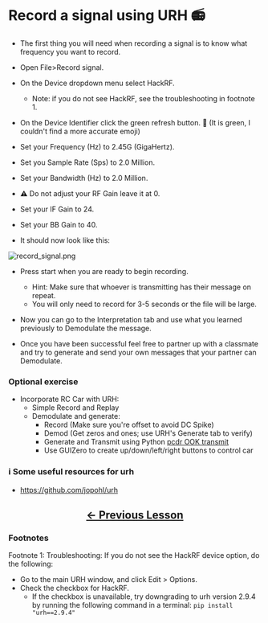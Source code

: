 # Record a signal using URH 📻

- The first thing you will need when recording a signal is to know what frequency you want to record.

- Open File>Record signal.

- On the Device dropdown menu select HackRF.
  -  Note: if you do not see HackRF, see the troubleshooting in footnote 1.

- On the Device Identifier click the green refresh button. 🔄 (It is green, I couldn't find a more accurate emoji)

- Set your Frequency (Hz) to 2.45G (GigaHertz).

- Set you Sample Rate (Sps) to 2.0 Million.

- Set your Bandwidth (Hz) to 2.0 Million.

- ⚠️ Do not adjust your RF Gain leave it at 0.

- Set your IF Gain to 24.

- Set your BB Gain to 40.

- It should now look like this:

![record_signal.png](https://github.com/python-can-define-radio/sdr-course/blob/main/classroom_activities/Ch03_Analyzing_Signals_URH/Images/record_signal.png?raw=true) 

- Press start when you are ready to begin recording.
    - Hint: Make sure that whoever is transmitting has their message on repeat.
    - You will only need to record for 3-5 seconds or the file will be large.
 
- Now you can go to the Interpretation tab and use what you learned previously to Demodulate the message.

- Once you have been successful feel free to partner up with a classmate and try to generate and send your own messages that your partner can Demodulate.

### Optional exercise

- Incorporate RC Car with URH:  
  - Simple Record and Replay  
  - Demodulate and generate:  
    - Record (Make sure you're offset to avoid DC Spike)  
    - Demod (Get zeros and ones; use URH's Generate tab to verify)  
    - Generate and Transmit using Python [pcdr OOK transmit][010_pcdr_ook_tx_intro]  
    - Use GUIZero to create up/down/left/right buttons to control car

### ℹ️ Some useful resources for urh <!-- pandoc-exclude-line --> 

- https://github.com/jopohl/urh <!-- pandoc-exclude-line --> 

## <p align="center">[&larr; Previous Lesson](https://github.com/python-can-define-radio/sdr-course/blob/main/classroom_activities/Ch03_Analyzing_Signals_URH/080_Interpret_multiple_noisy_signals.md)</p> <!-- pandoc-exclude-line --> 


### Footnotes

Footnote 1: Troubleshooting: If you do not see the HackRF device option, do the following:
  - Go to the main URH window, and click Edit > Options.
  - Check the checkbox for HackRF.
    - If the checkbox is unavailable, try downgrading to urh version 2.9.4 by running the following command in a terminal: `pip install "urh==2.9.4"`


[010_pcdr_ook_tx_intro]: https://github.com/python-can-define-radio/sdr-course/blob/main/classroom_activities/Ch04_Analyzing_Signals_Python/010_pcdr_ook_tx_intro.md
